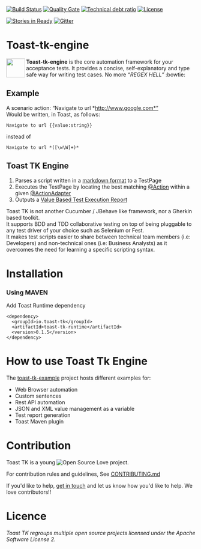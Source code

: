 [![Build Status](https://travis-ci.org/toast-tk/toast-tk-engine.svg?branch=master)](https://travis-ci.org/toast-tk/toast-tk-engine)
[![Quality Gate](https://sonarqube.com/api/badges/gate?key=io.toast-tk%3Atoast-tk-engine)](https://sonarqube.com/dashboard/index?id=io.toast-tk%3Atoast-tk-engine) 
[![Technical debt ratio](https://sonarqube.com/api/badges/measure?key=io.toast-tk%3Atoast-tk-engine&metric=sqale_debt_ratio)](https://sonarqube.com/dashboard/index?id=io.toast-tk%3Atoast-tk-engine)
[![License](http://img.shields.io/:license-Apache%202-red.svg)](https://github.com/toast-tk/toast-tk-engine/blob/snapshot/LICENSE.md)

[![Stories in Ready](https://badge.waffle.io/toast-tk/toast-tk-engine.svg?label=ready&title=Ready)](http://waffle.io/toast-tk/toast-tk-engine)
[![Gitter](https://badges.gitter.im/toast-tk/toast-tk-engine.svg)](https://gitter.im/toast-tk/toast-tk-engine?utm_source=badge&utm_medium=badge&utm_campaign=pr-badge)

# Toast-tk-engine

<a href="http://toast-tk.io"><img src="https://github.com/toast-tk/toast-tk-webapp/blob/master/public/images/ToastLogo.png?raw=true" align="left" height="50"></a>
**Toast-tk-engine** is the core automation framework  for your acceptance tests. It provides a concise, self-explanatory and type safe way for writing test cases. No more _“REGEX HELL”_ :bowtie:

## Example
A scenario action: “Navigate to url *http://www.google.com*”  
Would be written, in Toast, as follows: 
```
Navigate to url {{value:string}} 
```
instead of 
```
Navigate to url *([\w\W]+)*
```

## Toast TK Engine
1. Parses a script written in a [markdown format](https://github.com/toast-tk/toast-tk-engine/wiki/how-to-create-a-scenario) to a TestPage
2. Executes the TestPage by locating the best matching [@Action](https://github.com/toast-tk/toast-tk-engine/wiki/how-to-declare-new-actions) within a given [@ActionAdapter](https://github.com/toast-tk/toast-tk-engine/wiki/how-to-declare-new-actions) 
3. Outputs a [Value Based Test Execution Report]()

Toast TK is not another Cucumber / JBehave like framework, nor a Gherkin based toolkit.  
It supports BDD and TDD collaborative testing on top of being pluggable to any test driver of your choice such as Selenium or Fest.  
It makes test scripts easier to share between technical team members (i.e: Developers) and non-technical ones (i.e: Business Analysts) as it overcomes the need for learning a specific scripting syntax.

# Installation
### Using MAVEN

Add Toast Runtime dependency
```
<dependency>
  <groupId>io.toast-tk</groupId>
  <artifactId>toast-tk-runtime</artifactId>
  <version>0.1.5</version>
</dependency>
```

# How to use Toast Tk Engine

The [toast-tk-example](https://github.com/toast-tk/toast-tk-examples) project hosts different examples for:
- Web Browser automation
- Custom sentences
- Rest API automation
- JSON and XML value management as a variable
- Test report generation
- Toast Maven plugin

# Contribution

Toast TK is a young ![Open Source Love](https://badges.frapsoft.com/os/v3/open-source.svg?v=103) project.  

For contribution rules and guidelines, See [CONTRIBUTING.md](https://github.com/toast-tk/toast-tk-engine/blob/snapshot/CONTRIBUTING.md)

If you'd like to help, [get in touch](https://gitter.im/toast-tk/toast-tk-engine) and let us know how you'd like to help. We love contributors!! 

# Licence
_Toast TK regroups multiple open source projects licensed under the Apache Software License 2._
